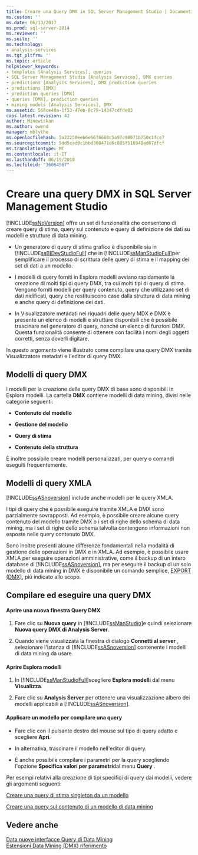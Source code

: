 ```yaml
---
title: Creare una Query DMX in SQL Server Management Studio | Documenti Microsoft
ms.custom: ''
ms.date: 06/13/2017
ms.prod: sql-server-2014
ms.reviewer: ''
ms.suite: ''
ms.technology:
- analysis-services
ms.tgt_pltfrm: ''
ms.topic: article
helpviewer_keywords:
- templates [Analysis Services], queries
- SQL Server Management Studio [Analysis Services], DMX queries
- predictions [Analysis Services], DMX prediction queries
- predictions [DMX]
- prediction queries [DMX]
- queries [DMX], prediction queries
- mining models [Analysis Services], DMX
ms.assetid: 568ce40a-1f53-47eb-8c79-14347cdfde83
caps.latest.revision: 42
author: Minewiskan
ms.author: owend
manager: mblythe
ms.openlocfilehash: 5a22250eeb6e66f8668c5a97c98971b750c1fce7
ms.sourcegitcommit: 5dd5cad0c1bbd308471d6c885f516948ad67dfcf
ms.translationtype: MT
ms.contentlocale: it-IT
ms.lasthandoff: 06/19/2018
ms.locfileid: "36064567"
---
```

# <a name="create-a-dmx-query-in-sql-server-management-studio"></a>Creare una query DMX in SQL Server Management Studio
  [!INCLUDE[ssNoVersion](../../includes/ssnoversion-md.md)] offre un set di funzionalità che consentono di creare query di stima, query sul contenuto e query di definizione dei dati su modelli e strutture di data mining.  
  
-   Un generatore di query di stima grafico è disponibile sia in [!INCLUDE[ssBIDevStudioFull](../../includes/ssbidevstudiofull-md.md)] che in [!INCLUDE[ssManStudioFull](../../includes/ssmanstudiofull-md.md)]per semplificare il processo di scrittura delle query di stima e il mapping dei set di dati a un modello.  
  
-   I modelli di query forniti in Esplora modelli avviano rapidamente la creazione di molti tipi di query DMX, tra cui molti tipi di query di stima. Vengono forniti modelli per query contenuto, query che utilizzano set di dati nidificati, query che restituiscono case dalla struttura di data mining e anche query di definizione dei dati.  
  
-   In Visualizzatore metadati nei riquadri delle query MDX e DMX è presente un elenco di modelli e strutture disponibili che è possibile trascinare nel generatore di query, nonché un elenco di funzioni DMX. Questa funzionalità consente di ottenere con facilità i nomi degli oggetti corretti, senza doverli digitare.  
  
 In questo argomento viene illustrato come compilare una query DMX tramite Visualizzatore metadati e l'editor di query DMX.  
  
##  <a name="BKMK_Templates"></a> Modelli di query DMX  
 I modelli per la creazione delle query DMX di base sono disponibili in Esplora modelli. La cartella **DMX** contiene modelli di data mining, divisi nelle categorie seguenti:  
  
-   **Contenuto del modello**  
  
-   **Gestione del modello**  
  
-   **Query di stima**  
  
-   **Contenuto della struttura**  
  
 È inoltre possibile creare modelli personalizzati, per query o comandi eseguiti frequentemente.  
  
## <a name="xmla-query-templates"></a>Modelli di query XMLA  
 [!INCLUDE[ssASnoversion](../../includes/ssasnoversion-md.md)] include anche modelli per le query XMLA.  
  
 I tipi di query che è possibile eseguire tramite XMLA e DMX sono parzialmente sovrapposti. Ad esempio, è possibile creare alcune query contenuto del modello tramite DMX o i set di righe dello schema di data mining, ma i set di righe dello schema talvolta contengono informazioni non esposte nelle query contenuto DMX.  
  
 Sono inoltre presenti alcune differenze fondamentali nella modalità di gestione delle operazioni in DMX e in XMLA. Ad esempio, è possibile usare XMLA per eseguire operazioni amministrative, come il backup di un intero database di [!INCLUDE[ssASnoversion](../../includes/ssasnoversion-md.md)], ma per eseguire il backup di un solo modello di data mining in DMX è disponibile un comando semplice, [EXPORT &#40;DMX&#41;](/sql/dmx/export-dmx), più indicato allo scopo.  
  
##  <a name="BKMK_Building_Queries"></a> Compilare ed eseguire una query DMX  
  
#### <a name="open-a-new-dmx-query-window"></a>Aprire una nuova finestra Query DMX  
  
1.  Fare clic su **Nuova query** in [!INCLUDE[ssManStudio](../../includes/ssmanstudio-md.md)]e quindi selezionare **Nuova query DMX di Analysis Server**.  
  
2.  Quando viene visualizzata la finestra di dialogo **Connetti al server** , selezionare l'istanza di [!INCLUDE[ssASnoversion](../../includes/ssasnoversion-md.md)] contenente i modelli di data mining da usare.  
  
#### <a name="open-template-explorer"></a>Aprire Esplora modelli  
  
1.  In [!INCLUDE[ssManStudioFull](../../includes/ssmanstudiofull-md.md)]scegliere **Esplora modelli** dal menu **Visualizza**.  
  
2.  Fare clic su **Analysis Server** per ottenere una visualizzazione albero dei modelli applicabili a [!INCLUDE[ssASnoversion](../../includes/ssasnoversion-md.md)].  
  
#### <a name="apply-a-template-to-build-a-query"></a>Applicare un modello per compilare una query  
  
-   Fare clic con il pulsante destro del mouse sul tipo di query adatto e scegliere **Apri**.  
  
-   In alternativa, trascinare il modello nell'editor di query.  
  
-   È anche possibile compilare i parametri per la query scegliendo l'opzione **Specifica valori per parametri**dal menu **Query** .  
  
 Per esempi relativi alla creazione di tipi specifici di query dai modelli, vedere gli argomenti seguenti:  
  
 [Creare una query di stima singleton da un modello](create-a-singleton-prediction-query-from-a-template.md)  
  
 [Creare una query sul contenuto di un modello di data mining](create-a-content-query-on-a-mining-model.md)  
  
## <a name="see-also"></a>Vedere anche  
 [Data nuove interfacce Query di Data Mining](data-mining-query-tools.md)   
 [Estensioni Data Mining &#40;DMX&#41; riferimento](/sql/dmx/data-mining-extensions-dmx-reference)  
  
  
